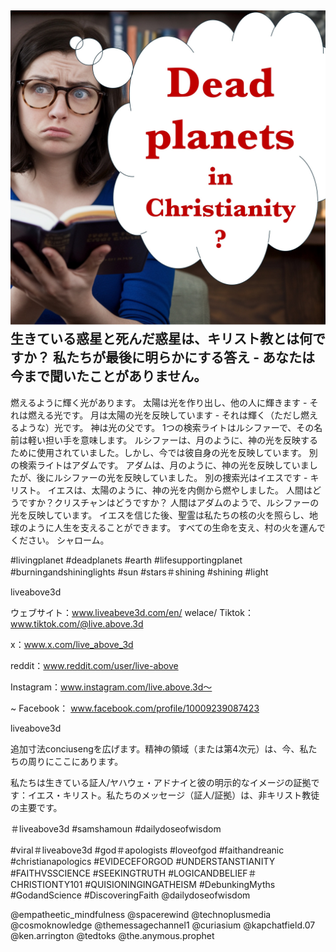 ![Video cover image](../cover.jpg)
生きている惑星と死んだ惑星は、キリスト教とは何ですか？
私たちが最後に明らかにする答え - あなたは今まで聞いたことがありません。
---
燃えるように輝く光があります。
太陽は光を作り出し、他の人に輝きます - それは燃える光です。
月は太陽の光を反映しています - それは輝く（ただし燃えるような）光です。
神は光の父です。
1つの検索ライトはルシファーで、その名前は軽い担い手を意味します。
ルシファーは、月のように、神の光を反映するために使用されていました。しかし、今では彼自身の光を反映しています。
別の検索ライトはアダムです。
アダムは、月のように、神の光を反映していましたが、後にルシファーの光を反映していました。
別の捜索光はイエスです - キリスト。
イエスは、太陽のように、神の光を内側から燃やしました。
人間はどうですか？クリスチャンはどうですか？
人間はアダムのようで、ルシファーの光を反映しています。
イエスを信じた後、聖霊は私たちの核の火を照らし、地球のように人生を支えることができます。
すべての生命を支え、村の火を運んでください。
シャローム。


#livingplanet #deadplanets #earth #lifesupportingplanet #burningandshininglights #sun #stars＃shining #shining #light


liveabove3d

ウェブサイト：www.liveabeve3d.com/en/ welace/ Tiktok：www.tiktok.com/@live.above.3d

x：www.x.com/live_above_3d

reddit：www.reddit.com/user/live-above

Instagram：www.instagram.com/live.above.3d〜

~ Facebook： www.facebook.com/profile/10009239087423

liveabove3d

追加寸法conciusengを広げます。精神の領域（または第4次元）は、今、私たちの周りにここにあります。


私たちは生きている証人/ヤハウェ・アドナイと彼の明示的なイメージの証拠です：イエス・キリスト。私たちのメッセージ（証人/証拠）は、非キリスト教徒の主要です。

＃liveabove3d #samshamoun #dailydoseofwisdom

#viral＃liveabove3d #god＃apologists #loveofgod #faithandreanic #christianapologics #EVIDECEFORGOD #UNDERSTANSTIANITY #FAITHVSSCIENCE #SEEKINGTRUTH #LOGICANDBELIEF＃CHRISTIONTY101 #QUISIONINGINGATHEISM #DebunkingMyths #GodandScience #DiscoveringFaith @dailydoseofwisdom

@empatheetic_mindfulness @spacerewind @technoplusmedia @cosmoknowledge @themessagechannel1 @curiasium @kapchatfield.07 @ken.arrington @tedtoks @the.anymous.prophet









